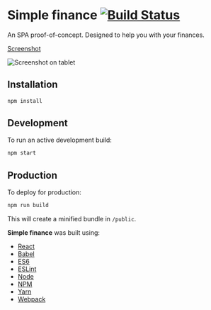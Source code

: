 # Simple finance [![Build Status](https://travis-ci.com/mcaputto/simple-finance.svg?token=4Utmu3xHdR7ZqfkGe3mq&branch=master)](https://travis-ci.com/mcaputto/react-money)

An SPA proof-of-concept. Designed to help you with your finances.

[Screenshot](https://imgur.com/eOjNA7H)

![Screenshot on tablet](https://i.imgur.com/UpD7zW9.png)


## Installation

```sh
npm install
```

## Development

To run an active development build:

```sh
npm start
```

## Production

To deploy for production:

```sh
npm run build
```

This will create a minified bundle in `/public`.

**Simple finance** was built using:

* [React](https://reactjs.org)
* [Babel](http://babeljs.io)
* [ES6](http://www.ecma-international.org/ecma-262/6.0/index.html)
* [ESLint](https://eslint.org)
* [Node](https://nodejs.org/en/)
* [NPM](https://www.npmjs.com)
* [Yarn](https://yarnpkg.com/en/)
* [Webpack](https://webpack.github.io/)
